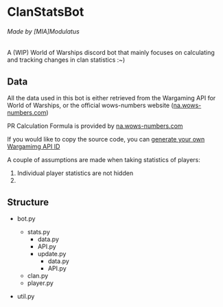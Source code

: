 # ClanStatsBot
###### Made by [MIA]Modulatus

A (WIP) World of Warships discord bot that mainly focuses on calculating and tracking changes in clan statistics :~)

## Data
All the data used in this bot is either retrieved from the Wargaming API for World of Warships, or the official wows-numbers website ([na.wows-numbers.com](https://wows-numbers.com))

PR Calculation Formula is provided by [na.wows-numbers.com](https://na.wows-numbers.com/personal/rating)

If you would like to copy the source code, you can [generate your own Wargamimg API ID](https://developers.wargaming.net/)


A couple of assumptions are made when taking statistics of players:
1. Individual player statistics are not hidden
2.

## Structure

* bot.py
  * stats.py
    * data.py
    * API.py
    * update.py
      * data.py
      * API.py
  * clan.py
  * player.py

* util.py
